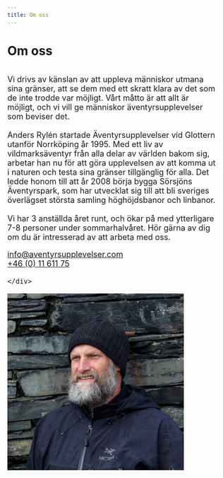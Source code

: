 ```yaml
---
title: Om oss
---
```


<style>
  
  #omosscontainer{
  display:flex;
  }
  #pappapic{
  box-sizing:border-box;
  max-width:px;
  }
#omosstext  {
  box-sizing:border-box;
  max-width:800px;
  margin-right:30px;
  font-size:18px;
  }
  
  
</style>

<h1>
  Om oss
</h1>

<div id="omosscontainer">
  


<div id="omosstext">
 
<p>
 Vi drivs av känslan av att uppleva människor utmana sina gränser, att se dem med ett skratt klara av det som de inte trodde var möjligt. Vårt måtto är att allt är möjligt, och vi vill ge människor äventyrsupplevelser som beviser det.  
  <br>
  <br>
Anders Rylén startade Äventyrsupplevelser vid Glottern utanför Norrköping år 1995. Med ett liv av vildmarksäventyr från alla delar av världen bakom sig, arbetar han nu för att göra upplevelsen av att komma ut i naturen och testa sina gränser tillgänglig för alla. Det ledde honom till att år 2008 börja bygga Sörsjöns Äventyrspark, som har utvecklat sig till att bli sveriges överlägset största samling höghöjdsbanor och linbanor. 
  <br>
  <br>
  Vi har 3 anställda året runt, och ökar på med ytterligare 7-8 personer under sommarhalvåret. Hör gärna av dig om du är intresserad av att arbeta med oss. 
  </p>
  
   <div class="kontaktknappar">
  
  <div><a href="mailto:info@aventyrsupplevelser.com" class="kontaktbutton">info@aventyrsupplevelser.com</a></div>

  <div><a href="tel:+461161175" class="kontaktbutton">+46 (0) 11 611 75</a></div>
  
    </div>

  
 </div>
  

<div id="pappapic">
 
<img src="/images/snowdoniapappa.jpg" width="400px">
  </div>
  
  </div>
